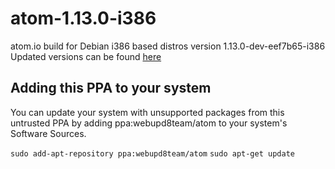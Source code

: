 # atom-1.13.0-i386
atom.io build for Debian i386 based distros version 1.13.0-dev-eef7b65-i386
Updated versions can be found [here](https://launchpad.net/~webupd8team/+archive/ubuntu/atom)

## Adding this PPA to your system

You can update your system with unsupported packages from this untrusted PPA by adding ppa:webupd8team/atom to your system's Software Sources.

`sudo add-apt-repository ppa:webupd8team/atom`
`sudo apt-get update`
